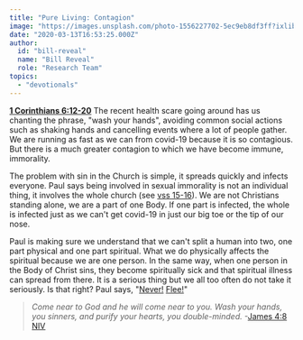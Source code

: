 ```yaml
---
title: "Pure Living: Contagion"
image: "https://images.unsplash.com/photo-1556227702-5ec9eb8df3ff?ixlib=rb-1.2.1&q=85&fm=jpg&crop=entropy&cs=srgb&ixid=eyJhcHBfaWQiOjk2NjF9"
date: "2020-03-13T16:53:25.000Z"
author:
  id: "bill-reveal"
  name: "Bill Reveal"
  role: "Research Team"
topics:
  - "devotionals"
---
```

[**1 Corinthians 6:12-20**][week4]
The recent health scare going around has us chanting the phrase, "wash your hands", avoiding common social actions such as shaking hands and cancelling events where a lot of people gather. We are running as fast as we can from covid-19 because it is so contagious. But there is a much greater contagion to which we have become immune, immorality.

The problem with sin in the Church is simple, it spreads quickly and infects everyone. Paul says being involved in sexual immorality is not an individual thing, it involves the whole church (see [vss 15-16][never]). We are not Christians standing alone, we are a part of one Body. If one part is infected, the whole is infected just as we can't get covid-19 in just our big toe or the tip of our nose.

Paul is making sure we understand that we can't split a human into two, one part physical and one part spiritual. What we do physically affects the spiritual because we are one person. In the same way, when one person in the Body of Christ sins, they become spiritually sick and that spiritual illness can spread from there. It is a serious thing but we all too often do not take it seriously. Is that right? Paul says, "[Never!][never] [Flee!][flee]"

> _Come near to God and he will come near to you. Wash your hands, you sinners, and purify your hearts, you double-minded._ -[James 4:8 NIV][james]

[week4]: https://www.bible.com/111/1co.6.12-20
[never]: https://www.bible.com/111/1co.6.15-16
[flee]: https://www.bible.com/111/1co.6.18
[james]: https://www.bible.com/111/JAS.4.8.NIV
